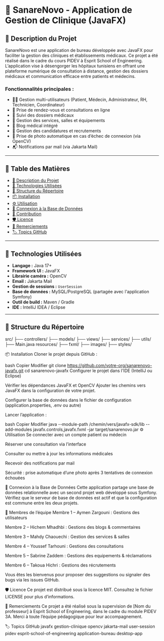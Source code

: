 # 🏥 SanareNovo - Application de Gestion de Clinique (JavaFX)

## 📖 Description du Projet

SanareNovo est une application de bureau développée avec JavaFX pour faciliter la gestion des cliniques et établissements médicaux.
Ce projet a été réalisé dans le cadre du cours PIDEV à Esprit School of Engineering. L’application vise à désengorger les hôpitaux tunisiens en offrant une plateforme numérique
de consultation à distance, gestion des dossiers médicaux et communication efficace entre patients et médecins.

### Fonctionnalités principales :

- 🧑‍⚕️ Gestion multi-utilisateurs (Patient, Médecin, Administrateur, RH, Technicien, Coordinateur)
- 📅 Prise de rendez-vous et consultations en ligne
- 📁 Suivi des dossiers médicaux
- 🏥 Gestion des services, salles et équipements
- 📰 Blog médical intégré
- 💼 Gestion des candidatures et recrutements
- 📸 Prise de photo automatique en cas d’échec de connexion (via OpenCV)
- 📬 Notifications par mail (via Jakarta Mail)

---

## 📑 Table des Matières

- [📖 Description du Projet](#-description-du-projet)
- [🧰 Technologies Utilisées](#-technologies-utilisées)
- [📁 Structure du Répertoire](#-structure-du-répertoire)
- [📦 Installation](#-installation)
- [⚙️ Utilisation](#️-utilisation)
- [🔗 Connexion à la Base de Données](#-connexion-à-la-base-de-données)
- [👥 Contribution](#-contribution)
- [🛡️ Licence](#️-licence)
- [🙏 Remerciements](#-remerciements)
- [🏷️ Topics GitHub](#-topics-github)

---

## 🧰 Technologies Utilisées

- **Langage :** Java 17+
- **Framework UI :** JavaFX
- **Librairie caméra :** OpenCV
- **Email :** Jakarta Mail
- **Gestion de sessions :** `UserSession`
- **Base de données :** MySQL/PostgreSQL (partagée avec l'application Symfony)
- **Outil de build :** Maven / Gradle
- **IDE :** IntelliJ IDEA / Eclipse

---

## 📁 Structure du Répertoire

src/
├── controllers/
├── models/
├── views/
├── services/
├── utils/
├── Main.java
resources/
├── fxml/
├── images/
├── styles/

📦 Installation
Cloner le projet depuis GitHub :

bash
Copier
Modifier
git clone https://github.com/votre-org/sanarenovo-javafx.git
cd sanarenovo-javafx
Configurer le projet dans l'IDE (IntelliJ ou Eclipse)

Vérifier les dépendances JavaFX et OpenCV
Ajouter les chemins vers JavaFX dans la configuration de votre projet.

Configurer la base de données dans le fichier de configuration (application.properties, .env ou autre)

Lancer l’application :

bash
Copier
Modifier
java --module-path /chemin/vers/javafx-sdk/lib --add-modules javafx.controls,javafx.fxml -jar target/sanarenovo.jar
⚙️ Utilisation
Se connecter avec un compte patient ou médecin

Réserver une consultation via l’interface

Consulter ou mettre à jour les informations médicales

Recevoir des notifications par mail

Sécurité : prise automatique d’une photo après 3 tentatives de connexion échouées

🔗 Connexion à la Base de Données
Cette application partage une base de données relationnelle avec un second projet web développé sous Symfony.
Vérifiez que le serveur de base de données est actif et que la configuration est commune entre les deux projets.

👥 Membres de l’équipe
Membre 1 – Aymen Zargouni : Gestions des utilisateurs

Membre 2 – Hichem Mhadhbi : Gestions des blogs & commentaires

Membre 3 – Mahdy Chaouechi : Gestion des services & salles

Membre 4 – Youssef Tarhouni : Gestions des consultations

Membre 5 – Sabrine Zaddem : Gestions des equipements & réclamations

Membre 6 – Takoua Hichri : Gestions des récrutements

Vous êtes les bienvenus pour proposer des suggestions ou signaler des bugs via les issues GitHub.

🛡️ Licence
Ce projet est distribué sous la licence MIT.
Consultez le fichier LICENSE pour plus d’informations.

🙏 Remerciements
Ce projet a été réalisé sous la supervision de [Nom du professeur]
à Esprit School of Engineering, dans le cadre du module PIDEV 3A.
Merci à toute l’équipe pédagogique pour leur accompagnement.

🏷️ Topics GitHub
javafx gestion-clinique opencv jakarta-mail user-session pidev esprit-school-of-engineering application-bureau desktop-app


